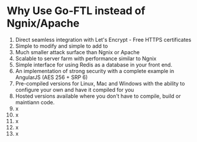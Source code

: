 Why Use Go-FTL instead of Ngnix/Apache
======================================

1. Direct seamless integration with Let's Encrypt  - Free HTTPS certificates
2. Simple to modify and simple to add to 
3. Much smaller attack surface than Ngnix or Apache
4. Scalable to server farm with performance similar to Ngnix	
5. Simple interface for using Redis as a database in your front end.
6. An implementation of strong security with a complete example in AngularJS (AES 256 + SRP 6)
6. Pre-compiled versions for Linux, Mac and Windows with the ability to configure your own and have it compiled for you
7. Hosted versions available where you don't have to compile, build or maintiann code.
8. x
9. x
10. x
11. x
12. x


